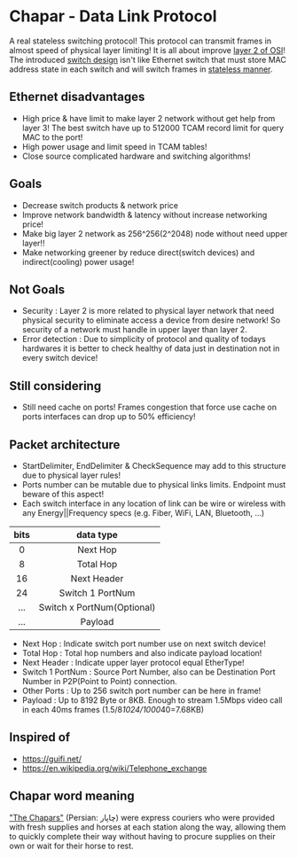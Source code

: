 # Chapar - Data Link Protocol
A real stateless switching protocol! This protocol can transmit frames in almost speed of physical layer limiting! It is all about improve [layer 2 of OSI](https://en.wikipedia.org/wiki/Data_link_layer)! The introduced [switch design](https://en.wikipedia.org/wiki/Stateless_protocol) isn't like Ethernet switch that must store MAC address state in each switch and will switch frames in [stateless manner](https://en.wikipedia.org/wiki/Connectionless_communication).

## Ethernet disadvantages
- High price & have limit to make layer 2 network without get help from layer 3! The best switch have up to 512000 TCAM record limit for query MAC to the port!
- High power usage and limit speed in TCAM tables!
- Close source complicated hardware and switching algorithms!

## Goals
- Decrease switch products & network price
- Improve network bandwidth & latency without increase networking price!
- Make big layer 2 network as 256^256(2^2048) node without need upper layer!!
- Make networking greener by reduce direct(switch devices) and indirect(cooling) power usage!

## Not Goals
- Security : Layer 2 is more related to physical layer network that need physical security to eliminate access a device from desire network! So security of a network must handle in upper layer than layer 2.
- Error detection : Due to simplicity of protocol and quality of todays hardwares it is better to check healthy of data just in destination not in every switch device!

## Still considering
- Still need cache on ports! Frames congestion that force use cache on ports interfaces can drop up to 50% efficiency!

## Packet architecture
- StartDelimiter, EndDelimiter & CheckSequence may add to this structure due to physical layer rules!
- Ports number can be mutable due to physical links limits. Endpoint must beware of this aspect!
- Each switch interface in any location of link can be wire or wireless with any Energy||Frequency specs (e.g. Fiber, WiFi, LAN, Bluetooth, ...)

| bits  | data type                 |
| :---: | :---:                     |
| 0     | Next Hop                  |
| 8     | Total Hop                 |
| 16    | Next Header               |
| 24    | Switch 1 PortNum          |
| ...   | Switch x PortNum(Optional)|
| ...   | Payload                   |

- Next Hop : Indicate switch port number use on next switch device!
- Total Hop : Total hop numbers and also indicate payload location!
- Next Header : Indicate upper layer protocol equal EtherType!
- Switch 1 PortNum : Source Port Number, also can be Destination Port Number in P2P(Point to Point) connection.
- Other Ports : Up to 256 switch port number can be here in frame!
- Payload : Up to 8192 Byte or 8KB. Enough to stream 1.5Mbps video call in each 40ms frames (1.5/8*1024/1000*40=7.68KB)

## Inspired of
- https://guifi.net/
- https://en.wikipedia.org/wiki/Telephone_exchange

## Chapar word meaning
["The Chapars"](https://en.wikipedia.org/wiki/Chapar_Khaneh) (Persian: چاپار‎) were express couriers who were provided with fresh supplies and horses at each station along the way, allowing them to quickly complete their way without having to procure supplies on their own or wait for their horse to rest.
